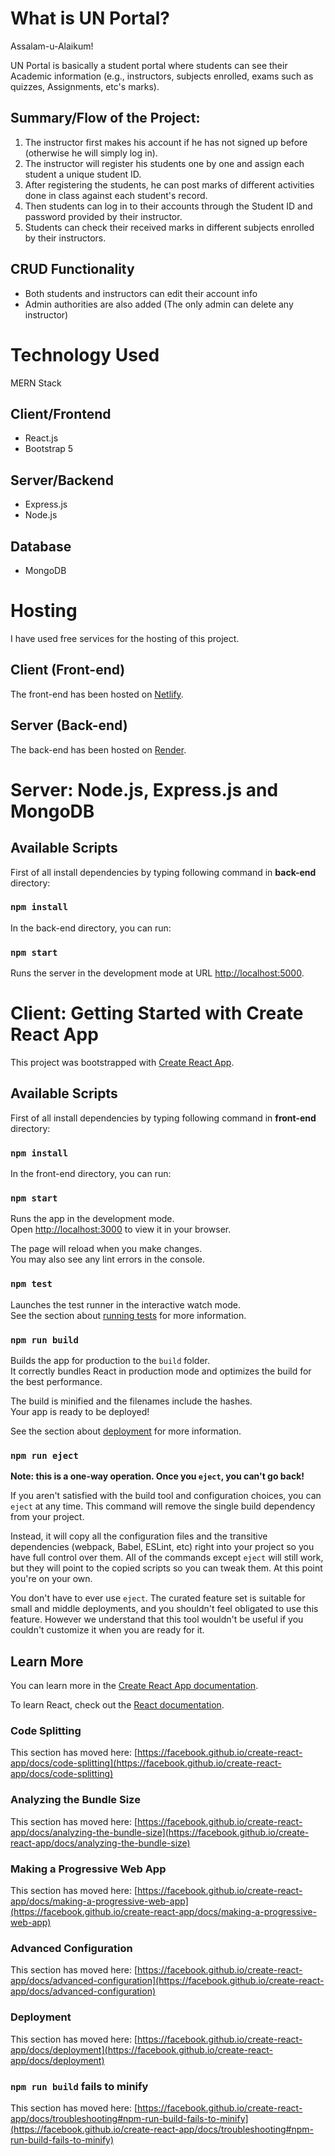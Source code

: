 # What is UN Portal?

Assalam-u-Alaikum!

UN Portal is basically a student portal where students can see their Academic information (e.g., instructors, subjects enrolled, exams such as quizzes, Assignments, etc's marks).

## Summary/Flow of the Project:

1. The instructor first makes his account if he has not signed up before (otherwise he will simply log in).
2. The instructor will register his students one by one and assign each student a unique student ID.
3. After registering the students, he can post marks of different activities done in class against each student's record.
4. Then students can log in to their accounts through the Student ID and password provided by their instructor.
5. Students can check their received marks in different subjects enrolled by their instructors.

## CRUD Functionality

* Both students and instructors can edit their account info
* Admin authorities are also added (The only admin can delete any instructor)


# Technology Used

MERN Stack

## Client/Frontend

* React.js
* Bootstrap 5

## Server/Backend

* Express.js
* Node.js

## Database

* MongoDB


# Hosting

I have used free services for the hosting of this project.

## Client (Front-end)

The front-end has been hosted on [Netlify](https://www.netlify.com/).

## Server (Back-end)

The back-end has been hosted on [Render](https://www.render.com/).


# Server: Node.js, Express.js and MongoDB

## Available Scripts

First of all install dependencies by typing following command in **back-end** directory:

### `npm install`

In the back-end directory, you can run:

### `npm start`

Runs the server in the development mode at URL [http://localhost:5000](http://localhost:5000).


# Client: Getting Started with Create React App

This project was bootstrapped with [Create React App](https://github.com/facebook/create-react-app).

## Available Scripts

First of all install dependencies by typing following command in **front-end** directory:

### `npm install`

In the front-end directory, you can run:

### `npm start`

Runs the app in the development mode.\
Open [http://localhost:3000](http://localhost:3000) to view it in your browser.

The page will reload when you make changes.\
You may also see any lint errors in the console.

### `npm test`

Launches the test runner in the interactive watch mode.\
See the section about [running tests](https://facebook.github.io/create-react-app/docs/running-tests) for more information.

### `npm run build`

Builds the app for production to the `build` folder.\
It correctly bundles React in production mode and optimizes the build for the best performance.

The build is minified and the filenames include the hashes.\
Your app is ready to be deployed!

See the section about [deployment](https://facebook.github.io/create-react-app/docs/deployment) for more information.

### `npm run eject`

**Note: this is a one-way operation. Once you `eject`, you can't go back!**

If you aren't satisfied with the build tool and configuration choices, you can `eject` at any time. This command will remove the single build dependency from your project.

Instead, it will copy all the configuration files and the transitive dependencies (webpack, Babel, ESLint, etc) right into your project so you have full control over them. All of the commands except `eject` will still work, but they will point to the copied scripts so you can tweak them. At this point you're on your own.

You don't have to ever use `eject`. The curated feature set is suitable for small and middle deployments, and you shouldn't feel obligated to use this feature. However we understand that this tool wouldn't be useful if you couldn't customize it when you are ready for it.

## Learn More

You can learn more in the [Create React App documentation](https://facebook.github.io/create-react-app/docs/getting-started).

To learn React, check out the [React documentation](https://reactjs.org/).

### Code Splitting

This section has moved here: [https://facebook.github.io/create-react-app/docs/code-splitting](https://facebook.github.io/create-react-app/docs/code-splitting)

### Analyzing the Bundle Size

This section has moved here: [https://facebook.github.io/create-react-app/docs/analyzing-the-bundle-size](https://facebook.github.io/create-react-app/docs/analyzing-the-bundle-size)

### Making a Progressive Web App

This section has moved here: [https://facebook.github.io/create-react-app/docs/making-a-progressive-web-app](https://facebook.github.io/create-react-app/docs/making-a-progressive-web-app)

### Advanced Configuration

This section has moved here: [https://facebook.github.io/create-react-app/docs/advanced-configuration](https://facebook.github.io/create-react-app/docs/advanced-configuration)

### Deployment

This section has moved here: [https://facebook.github.io/create-react-app/docs/deployment](https://facebook.github.io/create-react-app/docs/deployment)

### `npm run build` fails to minify

This section has moved here: [https://facebook.github.io/create-react-app/docs/troubleshooting#npm-run-build-fails-to-minify](https://facebook.github.io/create-react-app/docs/troubleshooting#npm-run-build-fails-to-minify)
